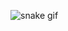 
![snake gif](https://github.com/YOUR_USERNAME/YOUR_USERNAME/blob/output/github-contribution-grid-snake.gif)

